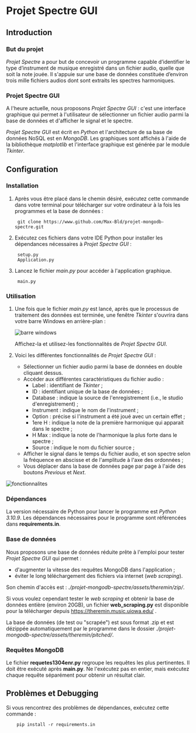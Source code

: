 # Projet Spectre GUI

## Introduction

### But du projet

*Projet Spectre* a pour but de concevoir un programme capable d’identifier le type d’instrument de musique enregistré dans un fichier audio, quelle que soit la note jouée. Il s'appuie sur une base de données constituée d’environ trois mille fichiers audios dont sont extraits les spectres harmoniques.

### Projet Spectre GUI

A l'heure actuelle, nous proposons *Projet Spectre GUI* : c'est une interface graphique qui permet à l'utilisateur de sélectionner un fichier audio parmi la base de données et d'afficher le signal et le spectre.

*Projet Spectre GUI* est écrit en _Python_ et l'architecture de sa base de données NoSQL est en _MongoDB_. Les graphiques sont affichés à l'aide de la bibliothèque _matplotlib_ et l'interface graphique est générée par le module _Tkinter_.

## Configuration

### Installation

1. Après vous être placé dans le chemin désiré, exécutez cette commande dans votre terminal pour télécharger sur votre ordinateur à la fois les programmes et la base de données :

        git clone https://www.github.com/Max-Bld/projet-mongodb-spectre.git

2. Exécutez ces fichiers dans votre IDE Python pour installer les dépendances nécessaires à *Projet Spectre GUI* :

        setup.py
        Application.py        

3. Lancez le fichier _main.py_ pour accéder à l'application graphique.

        main.py

### Utilisation

1. Une fois que le fichier _main.py_ est lancé, après que le processus de traitement des données est terminée, une fenêtre _Tkinter_ s'ouvrira dans votre barre Windows en arrière-plan :

   ![barre windows](https://i.ibb.co/BcH064y/barre-windows.png)

   Affichez-la et utilisez-les fonctionnalités de *Projet Spectre GUI*.

2. Voici les différentes fonctionnalités de *Projet Spectre GUI* :
 
   + Sélectionner un fichier audio parmi la base de données en double cliquant dessus.
   + Accéder aux différentes caractéristiques du fichier audio :     
     - Label : identifiant de _Tkinter_ ;
     - ID : identifiant unique de la base de données ;
     - Database : indique la source de l'enregistrement (i.e., le studio d'enregistrement) ;
     - Instrument : indique le nom de l'instrument ;
     - Option : précise si l'instrument a été joué avec un certain effet ;
     - 1ere H : indique la note de la première harmonique qui apparait dans le spectre ;
     - H Max : indique la note de l'harmonique la plus forte dans le spectre ;
     - Source : indique le nom du fichier source ;
   + Afficher le signal dans le temps du fichier audio, et son spectre selon la fréquence en abscisse et de l'amplitude à l'axe des ordonnées ;
   + Vous déplacer dans la base de données page par page à l'aide des boutons _Previous_ et _Next_.

  ![fonctionnalites](https://i.ibb.co/Wxd6K82/fonctionnalites.png)

### Dépendances

La version nécessaire de Python pour lancer le programme est _Python 3.10.9_.
Les dépendances nécessaires pour le programme sont référencées dans **requirements.in**.

### Base de données

Nous proposons une base de données réduite prête à l'emploi pour tester *Projet Spectre GUI* qui permet : 
+ d'augmenter la vitesse des requêtes MongoDB dans l'application ;
+ éviter le long téléchargement des fichiers via internet (*web scraping*).

Son chemin d'accès est : _./projet-mongodb-spectre/assets/theremin/zip/_.

Si vous voulez cependant tester le _web scraping_ et obtenir la base de données entière (environ 20GB), un fichier **web_scraping.py** est disponible pour la télécharger depuis https://theremin.music.uiowa.edu/ .

La base de données (de test ou "scrapée") est sous format .zip et est dézippée automatiquement par le programme dans le dossier *./projet-mongodb-spectre/assets/theremin/pitched/*.

### Requêtes MongoDB

Le fichier **requetes1304enr.py** regroupe les requêtes les plus pertinentes. Il doit être exécuté après **main.py**. Ne l'exécutez pas en entier, mais exécutez chaque requête séparément pour obtenir un résultat clair.

## Problèmes et Debugging

Si vous rencontrez des problèmes de dépendances, exécutez cette commande :

        pip install -r requirements.in

